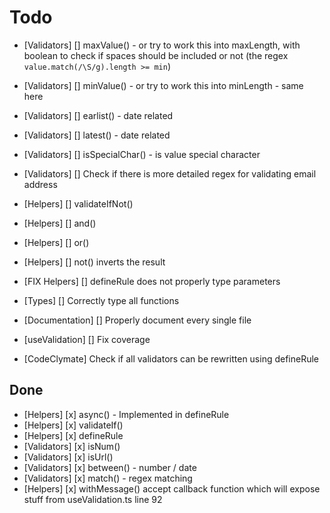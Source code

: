 # Todo

- [Validators] [] maxValue() - or try to work this into maxLength, with boolean to check if spaces should be included or not (the regex `value.match(/\S/g).length >= min`)
- [Validators] [] minValue() - or try to work this into minLength - same here
- [Validators] [] earlist() - date related
- [Validators] [] latest() - date related

- [Validators] [] isSpecialChar() - is value special character
- [Validators] [] Check if there is more detailed regex for validating email
  address

- [Helpers] [] validateIfNot()
- [Helpers] [] and()
- [Helpers] [] or()
- [Helpers] [] not() inverts the result
- [FIX Helpers] [] defineRule does not properly type parameters

- [Types] [] Correctly type all functions
- [Documentation] [] Properly document every single file
- [useValidation] [] Fix coverage

- [CodeClymate] Check if all validators can be rewritten using defineRule

## Done

- [Helpers] [x] async() - Implemented in defineRule
- [Helpers] [x] validateIf()
- [Helpers] [x] defineRule
- [Validators] [x] isNum()
- [Validators] [x] isUrl()
- [Validators] [x] between() - number / date
- [Validators] [x] match() - regex matching
- [Helpers] [x] withMessage() accept callback function which will expose stuff from useValidation.ts line 92
